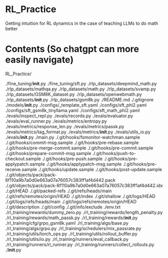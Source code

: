 # RL_Practice
Getting intuition for RL dynamics in the case of teaching LLMs to do math better

# Contents (So chatgpt can more easily navigate)

RL_Practice/

./fine_tuning/__init__.py
./fine_tuning/sft.py
./rlp_datasets/deepmind_math.py
./rlp_datasets/mathqa.py
./rlp_datasets/math.py
./rlp_datasets/svamp.py
./rlp_datasets/GSM8K_dataset.py
./rlp_datasets/openwebmath.py
./rlp_datasets/__init__.py
./rlp_datasets/gsm8k.py
./README.md
./.gitignore
./models/__init__.py
./configs/_template_sft.yaml
./configs/sft_phi2.yaml
./configs/sft_gsm8k_tinyllama.yaml
./configs/sft_math_phi2.yaml
./evals/inspect_repl.py
./evals/records.py
./evals/evaluator.py
./evals/eval_runner.py
./evals/metrics/entropy.py
./evals/metrics/response_len.py
./evals/metrics/passk.py
./evals/metrics/tag_format.py
./evals/metrics/__init__.py
./evals/utils_io.py
./evals/__init__.py
./main.py
./.git/hooks/fsmonitor-watchman.sample
./.git/hooks/commit-msg.sample
./.git/hooks/pre-rebase.sample
./.git/hooks/pre-merge-commit.sample
./.git/hooks/pre-commit.sample
./.git/hooks/prepare-commit-msg.sample
./.git/hooks/push-to-checkout.sample
./.git/hooks/pre-push.sample
./.git/hooks/pre-applypatch.sample
./.git/hooks/applypatch-msg.sample
./.git/hooks/pre-receive.sample
./.git/hooks/update.sample
./.git/hooks/post-update.sample
./.git/objects/pack/pack-6f110a9b7a0d0e663a07a76057c383ff1af4d442.pack
./.git/objects/pack/pack-6f110a9b7a0d0e663a07a76057c383ff1af4d442.idx
./.git/HEAD
./.git/packed-refs
./.git/refs/heads/main
./.git/refs/remotes/origin/HEAD
./.git/index
./.git/shallow
./.git/logs/HEAD
./.git/logs/refs/heads/main
./.git/logs/refs/remotes/origin/HEAD
./.git/description
./.git/config
./.git/info/exclude
./env.txt
./rl_training/rewards/dummy_zero.py
./rl_training/rewards/length_penalty.py
./rl_training/rewards/math_passk.py
./rl_training/rewards/__init__.py
./rl_training/cfg/grpo_gsm8k.yaml
./rl_training/algs/base.py
./rl_training/algs/grpo.py
./rl_training/schedulers/mix_passrate.py
./rl_training/utils/torch_ops.py
./rl_training/utils/rollout_buffer.py
./rl_training/utils/io.py
./rl_training/runners/eval_callback.py
./rl_training/runners/rl_runner.py
./rl_training/runners/collect_rollouts.py
./__init__.py